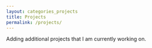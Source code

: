 ```yaml
---
layout: categories_projects
title: Projects
permalink: /projects/
---
```


Adding additional projects that I am currently working on.

